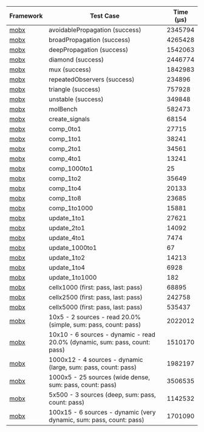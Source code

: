 | Framework | Test Case | Time (μs) |
| --- | --- | --- |
| [mobx](https://github.com/mobxjs/mobx.dart) | avoidablePropagation (success) | 2345794 |
| [mobx](https://github.com/mobxjs/mobx.dart) | broadPropagation (success) | 4265428 |
| [mobx](https://github.com/mobxjs/mobx.dart) | deepPropagation (success) | 1542063 |
| [mobx](https://github.com/mobxjs/mobx.dart) | diamond (success) | 2446774 |
| [mobx](https://github.com/mobxjs/mobx.dart) | mux (success) | 1842983 |
| [mobx](https://github.com/mobxjs/mobx.dart) | repeatedObservers (success) | 234896 |
| [mobx](https://github.com/mobxjs/mobx.dart) | triangle (success) | 757928 |
| [mobx](https://github.com/mobxjs/mobx.dart) | unstable (success) | 349848 |
| [mobx](https://github.com/mobxjs/mobx.dart) | molBench | 582473 |
| [mobx](https://github.com/mobxjs/mobx.dart) | create_signals | 68154 |
| [mobx](https://github.com/mobxjs/mobx.dart) | comp_0to1 | 27715 |
| [mobx](https://github.com/mobxjs/mobx.dart) | comp_1to1 | 38241 |
| [mobx](https://github.com/mobxjs/mobx.dart) | comp_2to1 | 34561 |
| [mobx](https://github.com/mobxjs/mobx.dart) | comp_4to1 | 13241 |
| [mobx](https://github.com/mobxjs/mobx.dart) | comp_1000to1 | 25 |
| [mobx](https://github.com/mobxjs/mobx.dart) | comp_1to2 | 35649 |
| [mobx](https://github.com/mobxjs/mobx.dart) | comp_1to4 | 20133 |
| [mobx](https://github.com/mobxjs/mobx.dart) | comp_1to8 | 23685 |
| [mobx](https://github.com/mobxjs/mobx.dart) | comp_1to1000 | 15881 |
| [mobx](https://github.com/mobxjs/mobx.dart) | update_1to1 | 27621 |
| [mobx](https://github.com/mobxjs/mobx.dart) | update_2to1 | 14092 |
| [mobx](https://github.com/mobxjs/mobx.dart) | update_4to1 | 7474 |
| [mobx](https://github.com/mobxjs/mobx.dart) | update_1000to1 | 67 |
| [mobx](https://github.com/mobxjs/mobx.dart) | update_1to2 | 14213 |
| [mobx](https://github.com/mobxjs/mobx.dart) | update_1to4 | 6928 |
| [mobx](https://github.com/mobxjs/mobx.dart) | update_1to1000 | 182 |
| [mobx](https://github.com/mobxjs/mobx.dart) | cellx1000 (first: pass, last: pass) | 68895 |
| [mobx](https://github.com/mobxjs/mobx.dart) | cellx2500 (first: pass, last: pass) | 242758 |
| [mobx](https://github.com/mobxjs/mobx.dart) | cellx5000 (first: pass, last: pass) | 535437 |
| [mobx](https://github.com/mobxjs/mobx.dart) | 10x5 - 2 sources - read 20.0% (simple, sum: pass, count: pass) | 2022012 |
| [mobx](https://github.com/mobxjs/mobx.dart) | 10x10 - 6 sources - dynamic - read 20.0% (dynamic, sum: pass, count: pass) | 1510170 |
| [mobx](https://github.com/mobxjs/mobx.dart) | 1000x12 - 4 sources - dynamic (large, sum: pass, count: pass) | 1982197 |
| [mobx](https://github.com/mobxjs/mobx.dart) | 1000x5 - 25 sources (wide dense, sum: pass, count: pass) | 3506535 |
| [mobx](https://github.com/mobxjs/mobx.dart) | 5x500 - 3 sources (deep, sum: pass, count: pass) | 1142532 |
| [mobx](https://github.com/mobxjs/mobx.dart) | 100x15 - 6 sources - dynamic (very dynamic, sum: pass, count: pass) | 1701090 |
